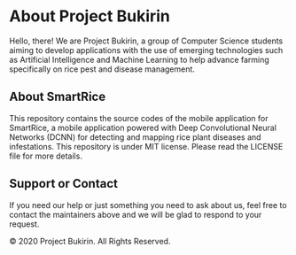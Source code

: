 # About Project Bukirin

Hello, there! We are Project Bukirin, a group of Computer Science students aiming to develop applications with the use of emerging technologies such as Artificial Intelligence and Machine Learning to help advance farming specifically on rice pest and disease management.

## About SmartRice

This repository contains the source codes of the mobile application for SmartRice, a mobile application powered with Deep Convolutional Neural Networks (DCNN) for detecting and mapping rice plant diseases and infestations. This repository is under MIT license. Please read the LICENSE file for more details.

## Support or Contact

If you need our help or just something you need to ask about us, feel free to contact the maintainers above and we will be glad to respond to your request.

&copy; 2020 Project Bukirin. All Rights Reserved.
